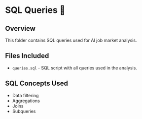# SQL Queries 📂

## Overview
This folder contains SQL queries used for AI job market analysis.

## Files Included
- `queries.sql` - SQL script with all queries used in the analysis.

## SQL Concepts Used
- Data filtering
- Aggregations
- Joins
- Subqueries
